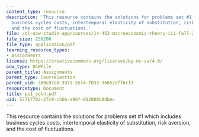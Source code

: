 ```yaml
---
content_type: resource
description: 'This resource contains the solutions for problems set #1 which includes
  business cycles costs, intertemporal elasticity of substitution, risk aversion,
  and the cost of fluctuations.'
file: /ol-ocw-studio-app/courses/14-453-macroeconomic-theory-iii-fall-2006/5771778227c0c56ba96f012800b8dbec_ps1_soln.pdf
file_size: 256206
file_type: application/pdf
learning_resource_types:
- Assignments
license: https://creativecommons.org/licenses/by-nc-sa/4.0/
ocw_type: OCWFile
parent_title: Assignments
parent_type: CourseSection
parent_uid: 300e97e8-3971-55f4-f033-36652eff6cf3
resourcetype: Document
title: ps1_soln.pdf
uid: 57717782-27c0-c56b-a96f-012800b8dbec
---
```

This resource contains the solutions for problems set #1 which includes business cycles costs, intertemporal elasticity of substitution, risk aversion, and the cost of fluctuations.